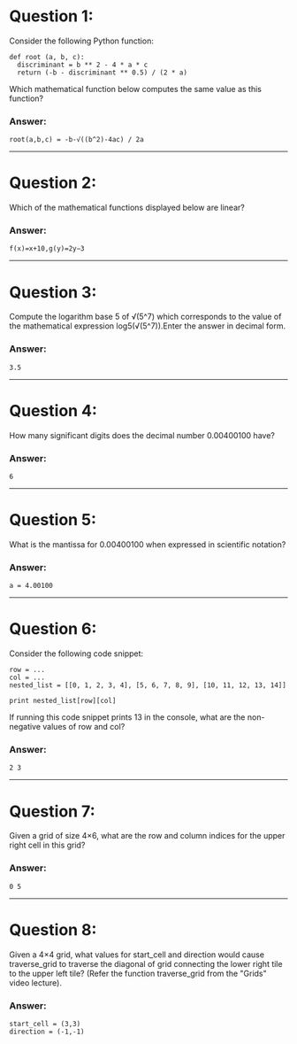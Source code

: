 # Question 1:
  Consider the following Python function:
  
    def root (a, b, c):
      discriminant = b ** 2 - 4 * a * c
      return (-b - discriminant ** 0.5) / (2 * a)
  
  Which mathematical function below computes the same value as this function?
  
### Answer:
    root(a,b,c) = -b-√((b^2)-4ac) / 2a
  
----
# Question 2:
  Which of the mathematical functions displayed below are linear?
    
### Answer: 
    f(x)=x+10,g(y)=2y−3
    
----
# Question 3:
  Compute the logarithm base 5 of √(5^7) which corresponds to the value of the mathematical expression log5(√(5^7)).Enter the answer in decimal form.
  
### Answer:
    3.5
  
----
# Question 4:
  How many significant digits does the decimal number 0.00400100 have?
  
### Answer:
    6
  
----
# Question 5:
  What is the mantissa for 0.00400100 when expressed in scientific notation?
  
### Answer:
    a = 4.00100
  
----
# Question 6:
  Consider the following code snippet:
    
    row = ...
    col = ...
    nested_list = [[0, 1, 2, 3, 4], [5, 6, 7, 8, 9], [10, 11, 12, 13, 14]]

    print nested_list[row][col]
    
  If running this code snippet prints 13 in the console, what are the non-negative values of row and col?
  
### Answer:
    2 3
  
----
# Question 7:
  Given a grid of size 4×6, what are the row and column indices for the upper right cell in this grid?
  
### Answer:
    0 5
  
----
# Question 8:
  Given a 4×4 grid, what values for start_cell and direction would cause traverse_grid to traverse the diagonal of grid connecting the lower right tile to the upper left tile? (Refer the function traverse_grid from the "Grids" video lecture).
  
### Answer: 
    start_cell = (3,3)
    direction = (-1,-1)
